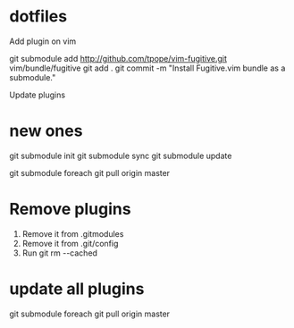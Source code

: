 dotfiles
========

Add plugin on vim

git submodule add http://github.com/tpope/vim-fugitive.git vim/bundle/fugitive
git add .
git commit -m "Install Fugitive.vim bundle as a submodule."


Update plugins

# new ones
git submodule init
git submodule sync
git submodule update


git submodule foreach git pull origin master

# Remove plugins

1. Remove it from .gitmodules
2. Remove it from .git/config
3. Run git rm --cached <path-to-module></path-to-module>

# update all plugins
git submodule foreach git pull origin master
